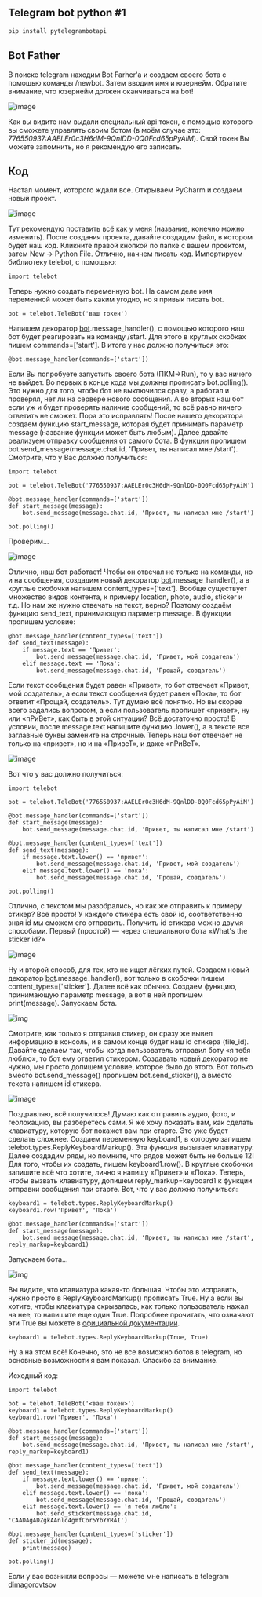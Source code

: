 ## Telegram bot python \#1



```bash
pip install pytelegrambotapi
```

## Bot Father


 В поиске telegram находим Bot Farher'a и создаем своего бота с помощью  команды /newbot. Затем вводим имя и юзернейм. Обратите внимание, что  юзернейм должен оканчиваться на bot! 

![image](https://habrastorage.org/webt/wo/5q/ol/wo5qol8zqfljoiv5qvpm83sm5ag.png)

Как вы видите нам выдали специальный api токен, с помощью которого вы сможете управлять своим ботом (в моём случае это: *776550937:AAELEr0c3H6dM-9QnlDD-0Q0Fcd65pPyAiM*). Свой токен Вы можете запомнить, но я рекомендую его записать.

## Код


 Настал момент, которого ждали все. Открываем PyCharm и создаем новый проект.

![image](https://habrastorage.org/webt/wv/x1/ek/wvx1ekh5i4fzwmohaedrqrdsuf4.png)

 Тут рекомендую поставить всё как у меня (название, конечно можно  изменить). После создания проекта, давайте создадим файл, в котором  будет наш код. Кликните правой кнопкой по папке с вашем проектом, затем  New → Python File. Отлично, начнем писать код. Импортируем библиотеку  telebot, с помощью:



```
import telebot
```


 Теперь нужно создать переменную bot. На самом деле имя переменной может быть каким угодно, но я привык писать bot.



```
bot = telebot.TeleBot('ваш токен')
```


 Напишем декоратор [bot](https://habr.com/ru/users/bot/).message_handler(), с помощью которого наш бот будет реагировать на команду /start. Для  этого в круглых скобках пишем commands=['start']. В итоге у нас должно  получиться это:



```
@bot.message_handler(commands=['start'])
```


 Если Вы попробуете запустить своего бота (ПКМ->Run), то у вас ничего  не выйдет. Во первых в конце кода мы должны прописать bot.polling(). Это нужно для того, чтобы бот не выключился сразу, а работал и проверял,  нет ли на сервере нового сообщения. А во вторых наш бот если уж и будет  проверять наличие сообщений, то всё равно ничего ответить не сможет.  Пора это исправлять! После нашего декоратора создаем функцию  start_message, которая будет принимать параметр message (название  функции может быть любым). Далее давайте реализуем отправку сообщения от самого бота. В функции пропишем bot.send_message(message.chat.id,  'Привет, ты написал мне /start'). Смотрите, что у Вас должно получиться:



```
import telebot

bot = telebot.TeleBot('776550937:AAELEr0c3H6dM-9QnlDD-0Q0Fcd65pPyAiM')

@bot.message_handler(commands=['start'])
def start_message(message):
    bot.send_message(message.chat.id, 'Привет, ты написал мне /start')

bot.polling()
```


 Проверим…

![image](https://habrastorage.org/webt/yc/j_/ib/ycj_iba4bvugurlniy1vbbwsahi.png)

 Отлично, наш бот работает! Чтобы он отвечал не только на команды, но и на сообщения, создадим новый декоратор [bot](https://habr.com/ru/users/bot/).message_handler(), а в круглые скобочки напишем content_types=['text']. Вообще существует  множество видов контента, к примеру location, photo, audio, sticker и  т.д. Но нам же нужно отвечать на текст, верно? Поэтому создаём функцию  send_text, принимающую параметр message. В функции пропишем условие:



```
@bot.message_handler(content_types=['text'])
def send_text(message):
    if message.text == 'Привет':
        bot.send_message(message.chat.id, 'Привет, мой создатель')
    elif message.text == 'Пока':
        bot.send_message(message.chat.id, 'Прощай, создатель')
```


 Если текст сообщения будет равен «Привет», то бот отвечает «Привет, мой  создатель», а если текст сообщения будет равен «Пока», то бот ответит  «Прощай, создатель». Тут думаю всё понятно. Но вы скорее всего задались  вопросом, а если пользователь пропишет «привет», ну или «пРиВет», как  быть в этой ситуации? Всё достаточно просто! В условии, после  message.text напишите функцию .lower(), а в тексте все заглавные буквы  замените на строчные. Теперь наш бот отвечает не только на «привет», но и на «ПривеТ», и даже «пРиВеТ».

![image](https://habrastorage.org/webt/fj/4f/ha/fj4fhaph66c_szwnv6vy4n4ytqu.png)

 Вот что у вас должно получиться:



```
import telebot

bot = telebot.TeleBot('776550937:AAELEr0c3H6dM-9QnlDD-0Q0Fcd65pPyAiM')

@bot.message_handler(commands=['start'])
def start_message(message):
    bot.send_message(message.chat.id, 'Привет, ты написал мне /start')

@bot.message_handler(content_types=['text'])
def send_text(message):
    if message.text.lower() == 'привет':
        bot.send_message(message.chat.id, 'Привет, мой создатель')
    elif message.text.lower() == 'пока':
        bot.send_message(message.chat.id, 'Прощай, создатель')

bot.polling()
```


 Отлично, с текстом мы разобрались, но как же отправить к примеру стикер? Всё просто! У каждого стикера есть свой id, соответственно зная id мы  сможем его отправить. Получить id стикера можно двумя способами. Первый  (простой) — через специального бота «What's the sticker id?»

![image](https://habrastorage.org/webt/qy/aa/r2/qyaar20gutlmozp-q82sq5v4r1u.png)

 Ну и второй способ, для тех, кто не ищет лёгких путей. Создаем новый декоратор [bot](https://habr.com/ru/users/bot/).message_handler(), вот только в скобочки пишем content_types=['sticker']. Далее всё как  обычно. Создаем функцию, принимающую параметр message, а вот в ней  пропишем print(message). Запускаем бота.

![img](https://habrastorage.org/webt/kc/2i/4b/kc2i4bybrgm7wxpn9iivds0rspa.png)

 Смотрите, как только я отправил стикер, он сразу же вывел информацию в  консоль, и в самом конце будет наш id стикера (file_id). Давайте сделаем так, чтобы когда пользователь отправил боту «я тебя люблю», то бот ему  ответил стикером. Создавать новый декоратор не нужно, мы просто допишем  условие, которое было до этого. Вот только вместо bot.send_message()  пропишем bot.send_sticker(), а вместо текста напишем id стикера.

![image](https://habrastorage.org/webt/ko/vd/nu/kovdnuuzi4vtdzqv8pbwxxep4mi.png)

 Поздравляю, всё получилось! Думаю как отправить аудио, фото, и  геолокацию, вы разберетесь сами. Я же хочу показать вам, как сделать  клавиатуру, которую бот покажет вам при старте. Это уже будет сделать  сложнее. Создаем переменную keyboard1, в которую запишем  telebot.types.ReplyKeyboardMarkup(). Эта функция вызывает клавиатуру.  Далее создадим ряды, но помните, что рядов может быть не больше 12! Для  того, чтобы их создать, пишем keyboard1.row(). В круглые скобочки  запишите всё что хотите, лично я напишу «Привет» и «Пока». Теперь, чтобы вызвать клавиатуру, допишем reply_markup=keyboard1 к функции отправки  сообщения при старте. Вот, что у вас должно получиться:



```
keyboard1 = telebot.types.ReplyKeyboardMarkup()
keyboard1.row('Привет', 'Пока')

@bot.message_handler(commands=['start'])
def start_message(message):
    bot.send_message(message.chat.id, 'Привет, ты написал мне /start', reply_markup=keyboard1)
```


 Запускаем бота…

![img](https://habrastorage.org/webt/wk/_w/zm/wk_wzmzm2escg0e4mllmymems0y.png)

 Вы видите, что клавиатура какая-то большая. Чтобы это исправить, нужно  просто в ReplyKeyboardMarkup() прописать True. Ну а если вы хотите,  чтобы клавиатура скрывалась, как только пользователь нажал на нее, то  напишите еще один True. Подробнее прочитать, что означают эти True вы  можете в [официальной документации](https://core.telegram.org/bots/api).



```
keyboard1 = telebot.types.ReplyKeyboardMarkup(True, True)
```


 Ну а на этом всё! Конечно, это не все возможно ботов в telegram, но основные возможности я вам показал. Спасибо за внимание.

 Исходный код:



```
import telebot

bot = telebot.TeleBot('<ваш токен>')
keyboard1 = telebot.types.ReplyKeyboardMarkup()
keyboard1.row('Привет', 'Пока')

@bot.message_handler(commands=['start'])
def start_message(message):
    bot.send_message(message.chat.id, 'Привет, ты написал мне /start', reply_markup=keyboard1)

@bot.message_handler(content_types=['text'])
def send_text(message):
    if message.text.lower() == 'привет':
        bot.send_message(message.chat.id, 'Привет, мой создатель')
    elif message.text.lower() == 'пока':
        bot.send_message(message.chat.id, 'Прощай, создатель')
    elif message.text.lower() == 'я тебя люблю':
        bot.send_sticker(message.chat.id, 'CAADAgADZgkAAnlc4gmfCor5YbYYRAI')

@bot.message_handler(content_types=['sticker'])
def sticker_id(message):
    print(message)

bot.polling()
```



 Если у вас возникли вопросы — можете мне написать в telegram [dimagorovtsov](https://habr.com/ru/users/dimagorovtsov/)